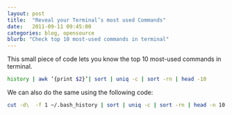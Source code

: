 ```yaml
---
layout: post
title:  "Reveal your Terminal’s most used Commands"
date:   2011-09-11 09:45:00
categories: blog, opensource
blurb: "Check top 10 most-used commands in terminal"
---
```


This small piece of code lets you know the top 10 most-used commands in terminal.

```bash
history | awk ‘{print $2}’| sort | uniq -c | sort -rn | head -10
```

We can also do the same using the following code:

```bash
cut -d\  -f 1 ~/.bash_history | sort | uniq -c | sort -rn | head -n 10 | sed ‘s/.*/  &/g’
```
